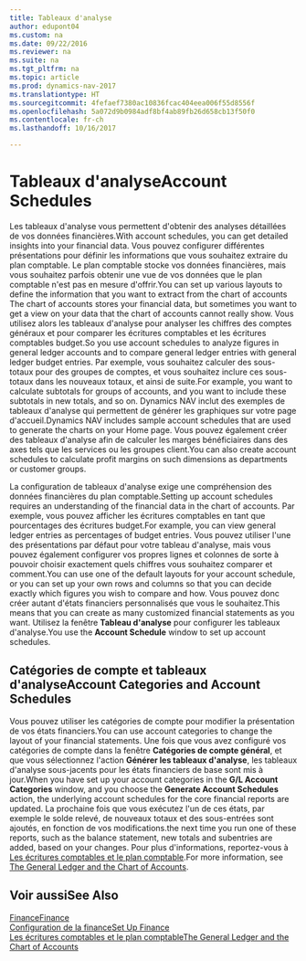 ```yaml
---
title: Tableaux d'analyse
author: edupont04
ms.custom: na
ms.date: 09/22/2016
ms.reviewer: na
ms.suite: na
ms.tgt_pltfrm: na
ms.topic: article
ms.prod: dynamics-nav-2017
ms.translationtype: HT
ms.sourcegitcommit: 4fefaef7380ac10836fcac404eea006f55d8556f
ms.openlocfilehash: 5a072d9b0984adf8bf4ab89fb26d658cb13f50f0
ms.contentlocale: fr-ch
ms.lasthandoff: 10/16/2017

---
```


# <a name="account-schedules"></a><span data-ttu-id="9cd77-102">Tableaux d'analyse</span><span class="sxs-lookup"><span data-stu-id="9cd77-102">Account Schedules</span></span>
<span data-ttu-id="9cd77-103">Les tableaux d'analyse vous permettent d'obtenir des analyses détaillées de vos données financières.</span><span class="sxs-lookup"><span data-stu-id="9cd77-103">With account schedules, you can get detailed insights into your financial data.</span></span> <span data-ttu-id="9cd77-104">Vous pouvez configurer différentes présentations pour définir les informations que vous souhaitez extraire du plan comptable. Le plan comptable stocke vos données financières, mais vous souhaitez parfois obtenir une vue de vos données que le plan comptable n'est pas en mesure d'offrir.</span><span class="sxs-lookup"><span data-stu-id="9cd77-104">You can set up various layouts to define the information that you want to extract from the chart of accounts The chart of accounts stores your financial data, but sometimes you want to get a view on your data that the chart of accounts cannot really show.</span></span> <span data-ttu-id="9cd77-105">Vous utilisez alors les tableaux d'analyse pour analyser les chiffres des comptes généraux et pour comparer les écritures comptables et les écritures comptables budget.</span><span class="sxs-lookup"><span data-stu-id="9cd77-105">So you use account schedules to analyze figures in general ledger accounts and to compare general ledger entries with general ledger budget entries.</span></span>
<span data-ttu-id="9cd77-106">Par exemple, vous souhaitez calculer des sous-totaux pour des groupes de comptes, et vous souhaitez inclure ces sous-totaux dans les nouveaux totaux, et ainsi de suite.</span><span class="sxs-lookup"><span data-stu-id="9cd77-106">For example, you want to calculate subtotals for groups of accounts, and you want to include these subtotals in new totals, and so on.</span></span>
<span data-ttu-id="9cd77-107">Dynamics NAV inclut des exemples de tableaux d'analyse qui permettent de générer les graphiques sur votre page d'accueil.</span><span class="sxs-lookup"><span data-stu-id="9cd77-107">Dynamics NAV includes sample account schedules that are used to generate the charts on your Home page.</span></span> <span data-ttu-id="9cd77-108">Vous pouvez également créer des tableaux d'analyse afin de calculer les marges bénéficiaires dans des axes tels que les services ou les groupes client.</span><span class="sxs-lookup"><span data-stu-id="9cd77-108">You can also create account schedules to calculate profit margins on such dimensions as departments or customer groups.</span></span>  

<span data-ttu-id="9cd77-109">La configuration de tableaux d'analyse exige une compréhension des données financières du plan comptable.</span><span class="sxs-lookup"><span data-stu-id="9cd77-109">Setting up account schedules requires an understanding of the financial data in the chart of accounts.</span></span>
<span data-ttu-id="9cd77-110">Par exemple, vous pouvez afficher les écritures comptables en tant que pourcentages des écritures budget.</span><span class="sxs-lookup"><span data-stu-id="9cd77-110">For example, you can view general ledger entries as percentages of budget entries.</span></span>
<span data-ttu-id="9cd77-111">Vous pouvez utiliser l'une des présentations par défaut pour votre tableau d'analyse, mais vous pouvez également configurer vos propres lignes et colonnes de sorte à pouvoir choisir exactement quels chiffres vous souhaitez comparer et comment.</span><span class="sxs-lookup"><span data-stu-id="9cd77-111">You can use one of the default layouts for your account schedule, or you can set up your own rows and columns so that you can decide exactly which figures you wish to compare and how.</span></span>
<span data-ttu-id="9cd77-112">Vous pouvez donc créer autant d'états financiers personnalisés que vous le souhaitez.</span><span class="sxs-lookup"><span data-stu-id="9cd77-112">This means that you can create as many customized financial statements as you want.</span></span> <span data-ttu-id="9cd77-113">Utilisez la fenêtre **Tableau d'analyse** pour configurer les tableaux d'analyse.</span><span class="sxs-lookup"><span data-stu-id="9cd77-113">You use the **Account Schedule** window to set up account schedules.</span></span>  

## <a name="account-categories-and-account-schedules"></a><span data-ttu-id="9cd77-114">Catégories de compte et tableaux d'analyse</span><span class="sxs-lookup"><span data-stu-id="9cd77-114">Account Categories and Account Schedules</span></span>
<span data-ttu-id="9cd77-115">Vous pouvez utiliser les catégories de compte pour modifier la présentation de vos états financiers.</span><span class="sxs-lookup"><span data-stu-id="9cd77-115">You can use account categories to change the layout of your financial statements.</span></span> <span data-ttu-id="9cd77-116">Une fois que vous avez configuré vos catégories de compte dans la fenêtre **Catégories de compte général**, et que vous sélectionnez l'action **Générer les tableaux d'analyse**, les tableaux d'analyse sous-jacents pour les états financiers de base sont mis à jour.</span><span class="sxs-lookup"><span data-stu-id="9cd77-116">When you have set up your account categories in the **G/L Account Categories** window, and you choose the **Generate Account Schedules** action, the underlying account schedules for the core financial reports are updated.</span></span> <span data-ttu-id="9cd77-117">La prochaine fois que vous exécutez l'un de ces états, par exemple le solde relevé, de nouveaux totaux et des sous-entrées sont ajoutés, en fonction de vos modifications.</span><span class="sxs-lookup"><span data-stu-id="9cd77-117">the next time you run one of these reports, such as the balance statement, new totals and subentries are added, based on your changes.</span></span> <span data-ttu-id="9cd77-118">Pour plus d'informations, reportez-vous à [Les écritures comptables et le plan comptable](finance-general-ledger.md).</span><span class="sxs-lookup"><span data-stu-id="9cd77-118">For more information, see [The General Ledger and the Chart of Accounts](finance-general-ledger.md).</span></span>    
## <a name="see-also"></a><span data-ttu-id="9cd77-119">Voir aussi</span><span class="sxs-lookup"><span data-stu-id="9cd77-119">See Also</span></span>
[<span data-ttu-id="9cd77-120">Finance</span><span class="sxs-lookup"><span data-stu-id="9cd77-120">Finance</span></span>](finance.md)  
[<span data-ttu-id="9cd77-121">Configuration de la finance</span><span class="sxs-lookup"><span data-stu-id="9cd77-121">Set Up Finance</span></span>](finance-setup-finance.md)  
[<span data-ttu-id="9cd77-122">Les écritures comptables et le plan comptable</span><span class="sxs-lookup"><span data-stu-id="9cd77-122">The General Ledger and the Chart of Accounts</span></span>](finance-general-ledger.md)  


